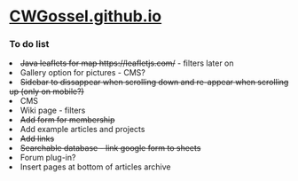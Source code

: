 # <a href="https://cwgossel.github.io/">CWGossel.github.io</a>
<h3>To do list</h3>
<li><s>Java leaflets for map https://leafletjs.com/</s> - filters later on</li>
<li>Gallery option for pictures - CMS?</li>
<li><s>Sidebar to dissappear when scrolling down and re-appear when scrolling up (only on mobile?)</s></li>
<li>CMS</li>
<li>Wiki page - filters</li>
<li><s>Add form for membership</s></li>
<li>Add example articles and projects</li>
<li><s>Add links</s></li>
<li><s>Searchable database - link google form to sheets</s></li>
<li>Forum plug-in?</li>
<li>Insert pages at bottom of articles archive</li>
